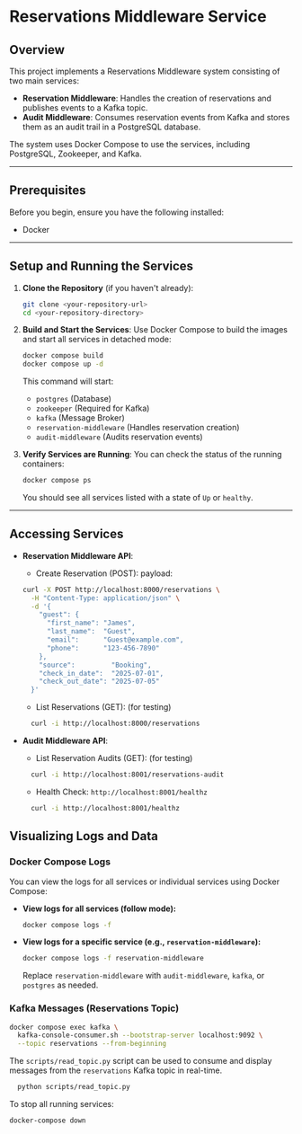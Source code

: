 # Reservations Middleware Service

## Overview

This project implements a Reservations Middleware system consisting of two main services:
* **Reservation Middleware**: Handles the creation of reservations and publishes events to a Kafka topic.
* **Audit Middleware**: Consumes reservation events from Kafka and stores them as an audit trail in a PostgreSQL database.

The system uses Docker Compose to use the services, including PostgreSQL, Zookeeper, and Kafka.

---

## Prerequisites

Before you begin, ensure you have the following installed:
* Docker

---

## Setup and Running the Services

1.  **Clone the Repository** (if you haven't already):
    ```bash
    git clone <your-repository-url>
    cd <your-repository-directory>
    ```

2.  **Build and Start the Services**:
    Use Docker Compose to build the images and start all services in detached mode:
    ```bash
    docker compose build
    docker compose up -d
    ```
    This command will start:
    * `postgres` (Database)
    * `zookeeper` (Required for Kafka)
    * `kafka` (Message Broker)
    * `reservation-middleware` (Handles reservation creation)
    * `audit-middleware` (Audits reservation events)

3.  **Verify Services are Running**:
    You can check the status of the running containers:
    ```bash
    docker compose ps
    ```
    You should see all services listed with a state of `Up` or `healthy`.
    
---

## Accessing Services

* **Reservation Middleware API**:
    * Create Reservation (POST): 
    payload:
    ``` bash
    curl -X POST http://localhost:8000/reservations \
      -H "Content-Type: application/json" \
      -d '{
        "guest": {
          "first_name": "James",
          "last_name":  "Guest",
          "email":      "Guest@example.com",
          "phone":      "123-456-7890"
        },
        "source":         "Booking",
        "check_in_date":  "2025-07-01",
        "check_out_date": "2025-07-05"
      }'
  ``` 
    * List Reservations (GET): (for testing)
    ``` bash
      curl -i http://localhost:8000/reservations
    ``` 

* **Audit Middleware API**:
    * List Reservation Audits (GET): (for testing)
    ``` bash
      curl -i http://localhost:8001/reservations-audit
    ``` 
    
    * Health Check: `http://localhost:8001/healthz`
    ``` bash
      curl -i http://localhost:8001/healthz
    ``` 
## Visualizing Logs and Data

### Docker Compose Logs

You can view the logs for all services or individual services using Docker Compose:

* **View logs for all services (follow mode):**
    ```bash
    docker compose logs -f
    ```
* **View logs for a specific service (e.g., `reservation-middleware`):**
    ```bash
    docker compose logs -f reservation-middleware
    ```
    Replace `reservation-middleware` with `audit-middleware`, `kafka`, or `postgres` as needed.

### Kafka Messages (Reservations Topic)

``` bash
docker compose exec kafka \
  kafka-console-consumer.sh --bootstrap-server localhost:9092 \
  --topic reservations --from-beginning
```

The `scripts/read_topic.py` script can be used to consume and display messages from the `reservations` Kafka topic in real-time.
```bash
  python scripts/read_topic.py
```

To stop all running services:
```bash
docker-compose down
```
